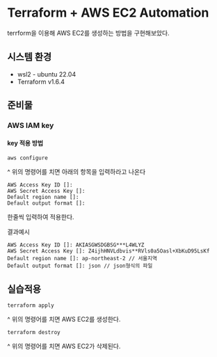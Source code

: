 # Terraform + AWS EC2 Automation
terrform을 이용해 AWS EC2를 생성하는 방법을 구현해보았다.
                         
   
## 시스템 환경


- wsl2 - ubuntu 22.04
- Terraform v1.6.4
   
      
## 준비물  
### AWS IAM key    

#### key 적용 방법 <br>
```
aws configure
```
^ 위의 명령어를 치면 아래의 항목을 입력하라고 나온다
```
AWS Access Key ID []: 
AWS Secret Access Key []: 
Default region name []: 
Default output format []:
```

한줄씩 입력하여 적용한다.

결과예시
```
AWS Access Key ID []: AKIASGWSDGBSG***L4WLYZ
AWS Secret Access Key []: Z4ijhHNVLdbvis**RVls0a5Oasl+XbKuD95LsKf
Default region name []: ap-northeast-2 // 서울지역
Default output format []: json // json형식의 파일
```
## 실습적용
```
terraform apply
```
^ 위의 명령어를 치면 AWS EC2를 생성한다.
```
terraform destroy
```
^ 위의 명령어를 치면 AWS EC2가 삭제된다.

